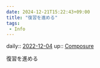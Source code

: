 ```yaml
---
date: 2024-12-21T15:22:43+09:00
title: "復習を進める"
tags:
 - Info
---
```


daily:: [2022-12-04](/Daily_Note/2022-12-04.md)
up:: [Composure](../Bar/Novel/Topics/Composure.md)

復習を進める